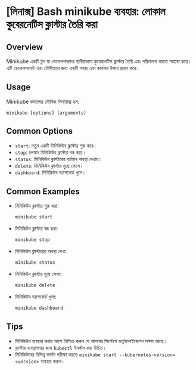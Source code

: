 # [লিনাক্স] Bash minikube ব্যবহার: লোকাল কুবেরনেটিস ক্লাস্টার তৈরি করা

## Overview
Minikube একটি টুল যা ডেভেলপারদের স্থানীয়ভাবে কুবেরনেটিস ক্লাস্টার তৈরি এবং পরিচালনা করতে সাহায্য করে। এটি ডেভেলপমেন্ট এবং টেস্টিংয়ের জন্য একটি সহজ এবং কার্যকর উপায় প্রদান করে।

## Usage
Minikube কমান্ডের মৌলিক সিনট্যাক্স হল:

```
minikube [options] [arguments]
```

## Common Options
- `start`: নতুন একটি মিনিকিউব ক্লাস্টার শুরু করে।
- `stop`: চলমান মিনিকিউব ক্লাস্টার বন্ধ করে।
- `status`: মিনিকিউব ক্লাস্টারের বর্তমান অবস্থা দেখায়।
- `delete`: মিনিকিউব ক্লাস্টার মুছে ফেলে।
- `dashboard`: মিনিকিউব ড্যাশবোর্ড খুলে।

## Common Examples
- মিনিকিউব ক্লাস্টার শুরু করা:
    ```bash
    minikube start
    ```

- মিনিকিউব ক্লাস্টার বন্ধ করা:
    ```bash
    minikube stop
    ```

- মিনিকিউব ক্লাস্টারের অবস্থা দেখা:
    ```bash
    minikube status
    ```

- মিনিকিউব ক্লাস্টার মুছে ফেলা:
    ```bash
    minikube delete
    ```

- মিনিকিউব ড্যাশবোর্ড খুলা:
    ```bash
    minikube dashboard
    ```

## Tips
- মিনিকিউব ব্যবহার করার আগে নিশ্চিত করুন যে আপনার সিস্টেমে ভার্চুয়ালাইজেশন সক্ষম আছে।
- ক্লাস্টার ব্যবস্থাপনার জন্য `kubectl` ইনস্টল করা উচিত।
- মিনিকিউবের বিভিন্ন ভার্সন পরীক্ষা করতে `minikube start --kubernetes-version=<version>` ব্যবহার করুন।